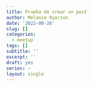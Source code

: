 ```yaml
---
title: Prueba de crear un post
author: Melanie Oyarzun
date: '2022-08-26'
slug: []
categories:
  - meetup
tags: []
subtitle: ''
excerpt: ''
draft: yes
series: ~
layout: single
---
```

